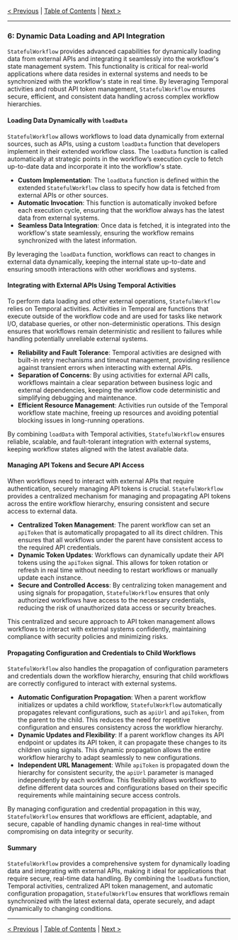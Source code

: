 [< Previous](./exposed_queries_and_signals.md) | [Table of Contents](./StatefulWorkflow.md) | [Next >](./child_workflow_lifecycle_management.md)

---

### 6: Dynamic Data Loading and API Integration

`StatefulWorkflow` provides advanced capabilities for dynamically loading data from external APIs and integrating it seamlessly into the workflow's state management system. This functionality is critical for real-world applications where data resides in external systems and needs to be synchronized with the workflow's state in real time. By leveraging Temporal activities and robust API token management, `StatefulWorkflow` ensures secure, efficient, and consistent data handling across complex workflow hierarchies.

#### Loading Data Dynamically with `loadData`

`StatefulWorkflow` allows workflows to load data dynamically from external sources, such as APIs, using a custom `loadData` function that developers implement in their extended workflow class. The `loadData` function is called automatically at strategic points in the workflow’s execution cycle to fetch up-to-date data and incorporate it into the workflow's state.

- **Custom Implementation**: The `loadData` function is defined within the extended `StatefulWorkflow` class to specify how data is fetched from external APIs or other sources.
- **Automatic Invocation**: This function is automatically invoked before each execution cycle, ensuring that the workflow always has the latest data from external systems.
- **Seamless Data Integration**: Once data is fetched, it is integrated into the workflow's state seamlessly, ensuring the workflow remains synchronized with the latest information.

By leveraging the `loadData` function, workflows can react to changes in external data dynamically, keeping the internal state up-to-date and ensuring smooth interactions with other workflows and systems.

#### Integrating with External APIs Using Temporal Activities

To perform data loading and other external operations, `StatefulWorkflow` relies on Temporal activities. Activities in Temporal are functions that execute outside of the workflow code and are used for tasks like network I/O, database queries, or other non-deterministic operations. This design ensures that workflows remain deterministic and resilient to failures while handling potentially unreliable external systems.

- **Reliability and Fault Tolerance**: Temporal activities are designed with built-in retry mechanisms and timeout management, providing resilience against transient errors when interacting with external APIs.
- **Separation of Concerns**: By using activities for external API calls, workflows maintain a clear separation between business logic and external dependencies, keeping the workflow code deterministic and simplifying debugging and maintenance.
- **Efficient Resource Management**: Activities run outside of the Temporal workflow state machine, freeing up resources and avoiding potential blocking issues in long-running operations.

By combining `loadData` with Temporal activities, `StatefulWorkflow` ensures reliable, scalable, and fault-tolerant integration with external systems, keeping workflow states aligned with the latest available data.

#### Managing API Tokens and Secure API Access

When workflows need to interact with external APIs that require authentication, securely managing API tokens is crucial. `StatefulWorkflow` provides a centralized mechanism for managing and propagating API tokens across the entire workflow hierarchy, ensuring consistent and secure access to external data.

- **Centralized Token Management**: The parent workflow can set an `apiToken` that is automatically propagated to all its direct children. This ensures that all workflows under the parent have consistent access to the required API credentials.
- **Dynamic Token Updates**: Workflows can dynamically update their API tokens using the `apiToken` signal. This allows for token rotation or refresh in real time without needing to restart workflows or manually update each instance.
- **Secure and Controlled Access**: By centralizing token management and using signals for propagation, `StatefulWorkflow` ensures that only authorized workflows have access to the necessary credentials, reducing the risk of unauthorized data access or security breaches.

This centralized and secure approach to API token management allows workflows to interact with external systems confidently, maintaining compliance with security policies and minimizing risks.

#### Propagating Configuration and Credentials to Child Workflows

`StatefulWorkflow` also handles the propagation of configuration parameters and credentials down the workflow hierarchy, ensuring that child workflows are correctly configured to interact with external systems.

- **Automatic Configuration Propagation**: When a parent workflow initializes or updates a child workflow, `StatefulWorkflow` automatically propagates relevant configurations, such as `apiUrl` and `apiToken`, from the parent to the child. This reduces the need for repetitive configuration and ensures consistency across the workflow hierarchy.
- **Dynamic Updates and Flexibility**: If a parent workflow changes its API endpoint or updates its API token, it can propagate these changes to its children using signals. This dynamic propagation allows the entire workflow hierarchy to adapt seamlessly to new configurations.
- **Independent URL Management**: While `apiToken` is propagated down the hierarchy for consistent security, the `apiUrl` parameter is managed independently by each workflow. This flexibility allows workflows to define different data sources and configurations based on their specific requirements while maintaining secure access controls.

By managing configuration and credential propagation in this way, `StatefulWorkflow` ensures that workflows are efficient, adaptable, and secure, capable of handling dynamic changes in real-time without compromising on data integrity or security.

#### Summary

`StatefulWorkflow` provides a comprehensive system for dynamically loading data and integrating with external APIs, making it ideal for applications that require secure, real-time data handling. By combining the `loadData` function, Temporal activities, centralized API token management, and automatic configuration propagation, `StatefulWorkflow` ensures that workflows remain synchronized with the latest external data, operate securely, and adapt dynamically to changing conditions.

---

[< Previous](./exposed_queries_and_signals.md) | [Table of Contents](./StatefulWorkflow.md) | [Next >](./child_workflow_lifecycle_management.md)
